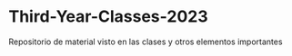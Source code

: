 # Third-Year-Classes-2023
Repositorio de material visto en las clases y otros elementos importantes
